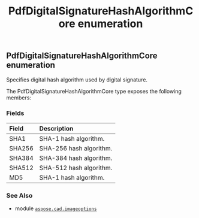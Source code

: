 ﻿---
title: PdfDigitalSignatureHashAlgorithmCore enumeration
second_title: Aspose.CAD for Python via .NET API References
description: 
type: docs
weight: 480
url: /python-net/aspose.cad.imageoptions/pdfdigitalsignaturehashalgorithmcore/
is_root: false
---

## PdfDigitalSignatureHashAlgorithmCore enumeration

Specifies digital hash algorithm used by digital signature.



The PdfDigitalSignatureHashAlgorithmCore type exposes the following members:

### Fields
| Field | Description |
| :- | :- |
| SHA1 | SHA-1 hash algorithm. |
| SHA256 | SHA-256 hash algorithm. |
| SHA384 | SHA-384 hash algorithm. |
| SHA512 | SHA-512 hash algorithm. |
| MD5 | SHA-1 hash algorithm. |



### See Also
* module [`aspose.cad.imageoptions`](..)
